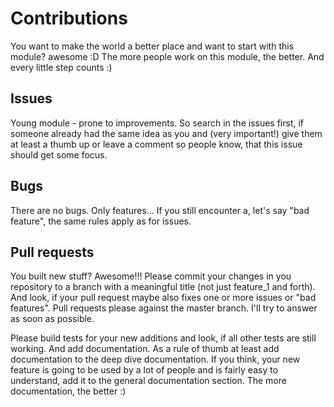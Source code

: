 # Contributions
You want to make the world a better place and want to start with this module? awesome :D
The more people work on this module, the better. And every little step counts :)  
## Issues
Young module - prone to improvements. So search in the issues first, if someone already had the same idea
as you and (very important!) give them at least a thumb up or leave a comment so people know, that 
this issue should get some focus.

## Bugs
There are no bugs. Only features... If you still encounter a, let's say "bad feature", the same rules
apply as for issues. 

## Pull requests
You built new stuff? Awesome!!! Please commit your changes in you repository to a branch with a meaningful
title (not just feature_1 and forth). And look, if your pull request maybe also fixes one or more issues
or "bad features". Pull requests please against the master branch. I'll try to answer as soon as possible.

Please build tests for your new additions and look, if all other tests are still working. And add
documentation. As a rule of thumb at least add documentation to the deep dive documentation. If you think, 
your new feature is going to be used by a lot of people and is fairly easy to understand, add it to
the general documentation section. The more documentation, the better :)
